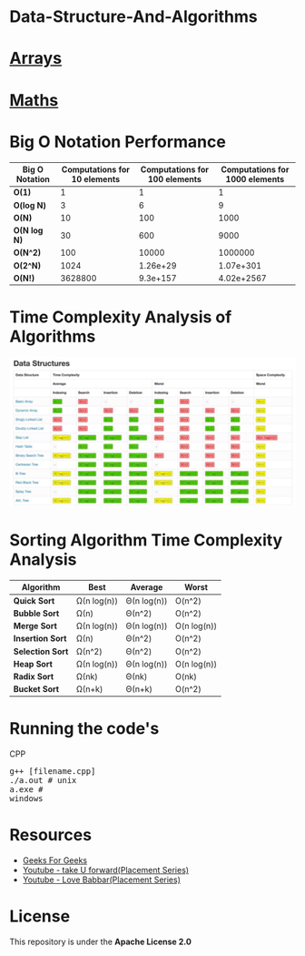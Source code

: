# Data-Structure-And-Algorithms

# [Arrays](https://github.com/nikkkhil067/Data-Structure-And-Algorithms/tree/main/Arrays) 

# [Maths](https://github.com/nikkkhil067/Data-Structure-And-Algorithms/tree/main/Maths)

# Big O Notation Performance 
| Big O Notation | Computations for 10 elements | Computations for 100 elements | Computations for 1000 elements  |
| -------------- | ---------------------------- | ----------------------------- | ------------------------------- |
| **O(1)**       | 1                            | 1                             | 1                               |
| **O(log N)**   | 3                            | 6                             | 9                               |
| **O(N)**       | 10                           | 100                           | 1000                            |
| **O(N log N)** | 30                           | 600                           | 9000                            |
| **O(N^2)**     | 100                          | 10000                         | 1000000                         |
| **O(2^N)**     | 1024                         | 1.26e+29                      | 1.07e+301                       |
| **O(N!)**      | 3628800                      | 9.3e+157                      | 4.02e+2567                      |

# Time Complexity Analysis of Algorithms 
![](https://github.com/nikkkhil067/Data-Structure-And-Algorithms/blob/main/Questions/Time%20Complexity.jpg)

# Sorting Algorithm Time Complexity Analysis
| **Algorithm**	     | **Best**	    | **Average** | **Worst**   |
| -------------------|--------------|-------------|-------------|
| **Quick Sort**     |	Ω(n log(n)) |	Θ(n log(n)) |	O(n^2)      |
| **Bubble Sort**    |	Ω(n)        |	Θ(n^2)      |	O(n^2)      |
| **Merge Sort**     |	Ω(n log(n))	| Θ(n log(n)) |	O(n log(n)) |
| **Insertion Sort** |	Ω(n)       	| Θ(n^2)      |	O(n^2)      |
| **Selection Sort** |	Ω(n^2)	    | Θ(n^2)      |	O(n^2)      |
| **Heap Sort**	     | Ω(n log(n))	| Θ(n log(n)) |	O(n log(n)) |
| **Radix Sort**	   | Ω(nk)	      | Θ(nk)       |	O(nk)       |
| **Bucket Sort**    |	Ω(n+k)	    | Θ(n+k)	    | O(n^2)      |



# Running the code's 
CPP <pre>g++ [filename.cpp]<br>./a.out # unix<br>a.exe # windows</pre>

# Resources 
* [Geeks For Geeks](https://www.geeksforgeeks.org/)
* [Youtube - take U forward(Placement Series)](https://www.youtube.com/playlist?list=PLgUwDviBIf0p4ozDR_kJJkONnb1wdx2Ma)
* [Youtube - Love Babbar(Placement Series)](https://www.youtube.com/playlist?list=PL4PCksYQGLJM2mKe1n8LnFgcm3FRLhxZ9)

# License
This repository is under the **Apache License 2.0**
